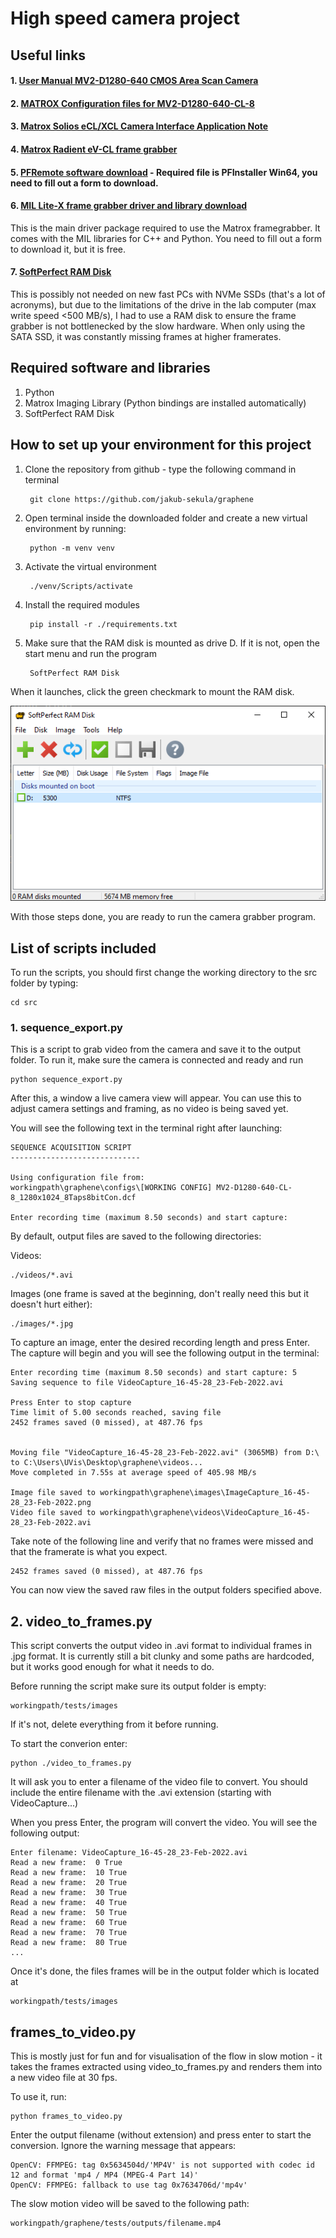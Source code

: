# High speed camera project

## Useful links

#### 1. [User Manual MV2-D1280-640 CMOS Area Scan Camera](https://www.manualslib.com/manual/802815/Photon-Focus-Mv2-D1280-640.html)
   

#### 2. [MATROX Configuration files for MV2-D1280-640-CL-8](https://ftp.matrox.com/pub/imaging/odyssey/dcfs/photonfocus/MV2-D1280-640-CL-8/)

#### 3. [Matrox Solios eCL/XCL Camera Interface Application Note](https://ftp.matrox.com/pub/imaging/SoliosXCL/appnotes/Photonfocus/SoliosXCL_MVD1280640CL8.pdf)

#### 4. [Matrox Radient eV-CL frame grabber](https://www.matrox.com/en/imaging/products/components/frame-grabbers/radient-ev-cl)

#### 5. [PFRemote software download](https://www.photonfocus.com/support/software/) - Required file is PFInstaller Win64, you need to fill out a form to download.

#### 6. [MIL Lite-X frame grabber driver and library download](https://prod.matrox.com/en/imaging/apps/mil-lite)

This is the main driver package required to use the Matrox framegrabber. It comes with the MIL libraries for C++ and Python. You need to fill out a form to download it, but it is free.

#### 7. [SoftPerfect RAM Disk](https://www.softperfect.com/products/ramdisk/)

This is possibly not needed on new fast PCs with NVMe SSDs (that's a lot of acronyms), but due to the limitations of the drive in the lab computer (max write speed <500 MB/s), I had to use a RAM disk to ensure the frame grabber is not bottlenecked by the slow hardware. When only using the SATA SSD, it was constantly missing frames at higher framerates.

## Required software and libraries

1. Python
2. Matrox Imaging Library (Python bindings are installed automatically)
3. SoftPerfect RAM Disk


## How to set up your environment for this project

1. Clone the repository from github - type the following command in terminal

        git clone https://github.com/jakub-sekula/graphene

2. Open terminal inside the downloaded folder and create a new virtual environment by running:

        python -m venv venv

3. Activate the virtual environment

        ./venv/Scripts/activate

4. Install the required modules

        pip install -r ./requirements.txt

5. Make sure that the RAM disk is mounted as drive D. If it is not, open the start menu and run the program

        SoftPerfect RAM Disk

When it launches, click the green checkmark to mount the RAM disk.

![RAM disk window screenshot](./docs/RAM_disk_window.png)

With those steps done, you are ready to run the camera grabber program.

## List of scripts included

To run the scripts, you should first change the working directory to the src folder by typing:

    cd src

### 1. sequence_export.py
This is a script to grab video from the camera and save it to the output folder. To run it, make sure the camera is connected and ready and run

    python sequence_export.py

After this, a window a live camera view will appear. You can use this to adjust camera settings and framing, as no video is being saved yet.

You will see the following text in the terminal right after launching:
        
```
SEQUENCE ACQUISITION SCRIPT
-----------------------------

Using configuration file from:
workingpath\graphene\configs\[WORKING CONFIG] MV2-D1280-640-CL-8_1280x1024_8Taps8bitCon.dcf

Enter recording time (maximum 8.50 seconds) and start capture:
```

By default, output files are saved to the following directories:

Videos:

    ./videos/*.avi

Images (one frame is saved at the beginning, don't really need this but it doesn't hurt either):

    ./images/*.jpg

To capture an image, enter the desired recording length and press Enter. The capture will begin and you will see the following output in the terminal:

```
Enter recording time (maximum 8.50 seconds) and start capture: 5
Saving sequence to file VideoCapture_16-45-28_23-Feb-2022.avi

Press Enter to stop capture
Time limit of 5.00 seconds reached, saving file
2452 frames saved (0 missed), at 487.76 fps


Moving file "VideoCapture_16-45-28_23-Feb-2022.avi" (3065MB) from D:\ to C:\Users\UVis\Desktop\graphene\videos...
Move completed in 7.55s at average speed of 405.98 MB/s

Image file saved to workingpath\graphene\images\ImageCapture_16-45-28_23-Feb-2022.png
Video file saved to workingpath\graphene\videos\VideoCapture_16-45-28_23-Feb-2022.avi
```

Take note of the following line and verify that no frames were missed and that the framerate is what you expect.

    2452 frames saved (0 missed), at 487.76 fps

You can now view the saved raw files in the output folders specified above.

## 2. video_to_frames.py

This script converts the output video in .avi format to individual frames in .jpg format. It is currently still a bit clunky and some paths are hardcoded, but it works good enough for what it needs to do. 

Before running the script make sure its output folder is empty:

    workingpath/tests/images

If it's not, delete everything from it before running.

To start the converion enter:

    python ./video_to_frames.py

It will ask you to enter a filename of the video file to convert. You should include the entire filename with the .avi extension (starting with VideoCapture...)

When you press Enter, the program will convert the video. You will see the following output:

```
Enter filename: VideoCapture_16-45-28_23-Feb-2022.avi
Read a new frame:  0 True
Read a new frame:  10 True
Read a new frame:  20 True
Read a new frame:  30 True
Read a new frame:  40 True
Read a new frame:  50 True
Read a new frame:  60 True
Read a new frame:  70 True
Read a new frame:  80 True
...
```

Once it's done, the files frames will be in the output folder which is located at

    workingpath/tests/images

## frames_to_video.py

This is mostly just for fun and for visualisation of the flow in slow motion - it takes the frames extracted using video_to_frames.py and renders them into a new video file at 30 fps.

To use it, run:

    python frames_to_video.py

Enter the output filename (without extension) and press enter to start the conversion. Ignore the warning message that appears:

```
OpenCV: FFMPEG: tag 0x5634504d/'MP4V' is not supported with codec id 12 and format 'mp4 / MP4 (MPEG-4 Part 14)'
OpenCV: FFMPEG: fallback to use tag 0x7634706d/'mp4v'
```

The slow motion video will be saved to the following path:

    workingpath/graphene/tests/outputs/filename.mp4